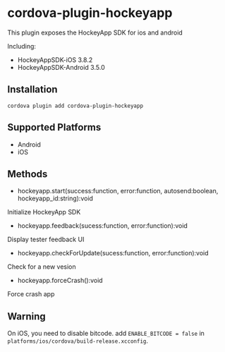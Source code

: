 # cordova-plugin-hockeyapp

This plugin exposes the HockeyApp SDK for ios and android

Including:

* HockeyAppSDK-iOS 3.8.2
* HockeyAppSDK-Android 3.5.0

## Installation

    cordova plugin add cordova-plugin-hockeyapp

## Supported Platforms

- Android
- iOS

## Methods

- hockeyapp.start(success:function, error:function, autosend:boolean, hockeyapp_id:string):void

Initialize HockeyApp SDK

- hockeyapp.feedback(sucess:function, error:function):void

Display tester feedback UI

- hockeyapp.checkForUpdate(sucess:function, error:function):void

Check for a new vesion

- hockeyapp.forceCrash():void

Force crash app

## Warning

On iOS, you need to disable bitcode. add `ENABLE_BITCODE = false` in `platforms/ios/cordova/build-release.xcconfig`.
